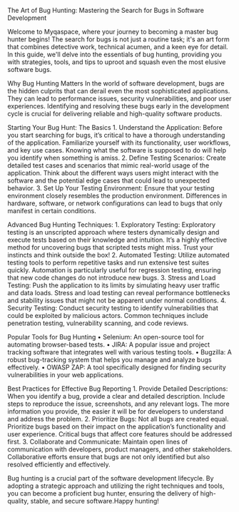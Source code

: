 The Art of Bug Hunting: Mastering the Search for Bugs in Software Development

Welcome to Myqaspace, where your journey to becoming a master bug hunter begins! The search for bugs is not just a routine task; it's an art form that combines detective work, technical acumen, and a keen eye for detail. In this guide, we'll delve into the essentials of bug hunting, providing you with strategies, tools, and tips to uproot and squash even the most elusive software bugs.

Why Bug Hunting Matters
In the world of software development, bugs are the hidden culprits that can derail even the most sophisticated applications. They can lead to performance issues, security vulnerabilities, and poor user experiences. Identifying and resolving these bugs early in the development cycle is crucial for delivering reliable and high-quality software products.

Starting Your Bug Hunt: The Basics
    1.	Understand the Application: Before you start searching for bugs, it’s critical to have a thorough understanding of the application. Familiarize yourself with its functionality, user workflows, and key use cases. Knowing what the software is supposed to do will help you identify when something is amiss.
    2.	Define Testing Scenarios: Create detailed test cases and scenarios that mimic real-world usage of the application. Think about the different ways users might interact with the software and the potential edge cases that could lead to unexpected behavior.
    3.	Set Up Your Testing Environment: Ensure that your testing environment closely resembles the production environment. Differences in hardware, software, or network configurations can lead to bugs that only manifest in certain conditions.

Advanced Bug Hunting Techniques:
    1.	Exploratory Testing: Exploratory testing is an unscripted approach where testers dynamically design and execute tests based on their knowledge and intuition. It’s a highly effective method for uncovering bugs that scripted tests might miss. Trust your instincts and think outside the box!
    2.	Automated Testing: Utilize automated testing tools to perform repetitive tasks and run extensive test suites quickly. Automation is particularly useful for regression testing, ensuring that new code changes do not introduce new bugs.
    3.	Stress and Load Testing: Push the application to its limits by simulating heavy user traffic and data loads. Stress and load testing can reveal performance bottlenecks and stability issues that might not be apparent under normal conditions.
    4.	Security Testing: Conduct security testing to identify vulnerabilities that could be exploited by malicious actors. Common techniques include penetration testing, vulnerability scanning, and code reviews.

Popular Tools for Bug Hunting
    •	Selenium: An open-source tool for automating browser-based tests.
    •	JIRA: A popular issue and project tracking software that integrates well with various testing tools.
    •	Bugzilla: A robust bug-tracking system that helps you manage and analyze bugs effectively.
    •	OWASP ZAP: A tool specifically designed for finding security vulnerabilities in your web applications.

Best Practices for Effective Bug Reporting
    1.	Provide Detailed Descriptions: When you identify a bug, provide a clear and detailed description. Include steps to reproduce the issue, screenshots, and any relevant logs. The more information you provide, the easier it will be for developers to understand and address the problem.
    2.	Prioritize Bugs: Not all bugs are created equal. Prioritize bugs based on their impact on the application’s functionality and user experience. Critical bugs that affect core features should be addressed first.
    3.	Collaborate and Communicate: Maintain open lines of communication with developers, product managers, and other stakeholders. Collaborative efforts ensure that bugs are not only identified but also resolved efficiently and effectively.


Bug hunting is a crucial part of the software development lifecycle. By adopting a strategic approach and utilizing the right techniques and tools, you can become a proficient bug hunter, ensuring the delivery of high-quality, stable, and secure software.Happy hunting!
